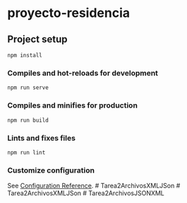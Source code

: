 # proyecto-residencia

## Project setup
```
npm install
```

### Compiles and hot-reloads for development
```
npm run serve
```

### Compiles and minifies for production
```
npm run build
```

### Lints and fixes files
```
npm run lint
```

### Customize configuration
See [Configuration Reference](https://cli.vuejs.org/config/).
#   T a r e a 2 A r c h i v o s X M L J S o n  
 #   T a r e a 2 A r c h i v o s X M L J S o n  
 #   T a r e a 2 A r c h i v o s J S O N X M L  
 
